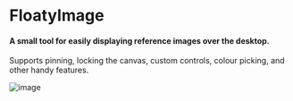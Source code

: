 # FloatyImage

#### A small tool for easily displaying reference images over the desktop.  

Supports pinning, locking the canvas, custom controls, colour picking, and other handy features. 

![image](https://github.com/creepyLANguy/FloatyImage/assets/28150772/27cda232-570d-4316-b887-15b6000f71ac)
